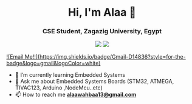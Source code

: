 
<h1 align="center">Hi, I'm Alaa 👋</h1>
<h3 align="center">CSE Student, Zagazig University, Egypt</h3>
<p align="center">
    <a href="https://twitter.com/alaawahba_13"><img src="https://img.shields.io/badge/twitter-%231FA1F1?style=flat&logo=twitter&logoColor=white"/></a>
    <a href="https://www.linkedin.com/in/alaawahba13"><img src="https://img.shields.io/badge/linkedin-%230177B5?style=flat&logo=linkedin&logoColor=white"/></a>
  </p>
  <p>
    <a href="alaawahbaa13@gmail.com">![Email Me!!](https://img.shields.io/badge/Gmail-D14836?style=for-the-badge&logo=gmail&logoColor=white)</a> 
</p>
  
<!--  <img src="https://github.com/mohamedabusrea/mohamedabusrea/blob/master/profile-img.png" align="right" width="25%"/> -->

- 🌱 I’m currently learning Embedded Systems
- 💬 Ask me about Embedded Systems Boards (STM32, ATMEGA, TIVAC123, Arduino ,NodeMcu..etc)
- 📫 How to reach me **alaawahbaa13@gmail.com**

<!--
[![GitHub Streak](https://streak-stats.demolab.com?user=alaawahba13&theme=dark&date_format=j%20M%5B%20Y%5D)](https://git.io/streak-stats)

**alaawahba13/alaawahba13** is a ✨ _special_ ✨ repository because its `README.md` (this file) appears on your GitHub profile.


